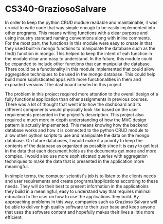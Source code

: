 # CS340-GraziosoSalvare

In order to keep the python CRUD module readable and maintainable, it was crucial to write code that was simple enough to be easily implemented into other programs. This means writing functions with a clear purpose and using insustry standard naming conventions along with inline comments. For the most part, the functions in this module were easy to create in that they used built-in mongo functions to manipulate the database such as the find() function in mongo. This helped to keep the intent of eah function in the module clear and easy to understand. In the future, this module could be expanded to include other functions that can manipulat the database. There could be a functionality in this module implemented that could allow aggregation techniques to be used in the mongo database. This could help build more sophisticated apps with more functionalities in them and expnaded versions f the dashboard created in this project.

The problem in this project required more attention to the overall design of a fully functional application than other assignments in previous courses. There was a lot of thought that went into how the dashboard and its different components would physically look like based on the user requirements presented in the project's description. This project also required a much more in-depth understanding of how the MVC design pattern is actually implemented. This means knowing how the backend database works and how it is connected to the python CRUD module to allow other python scripts to use and manipulate the data on the mongo database. On future databases, I would make it a priority to keep the contents of the database as organized as possible since it is easy to get lost in the data that each document holds as the documents get more and more complex. I would also use more sophisticated queries with aggregation techniques to make the data that is presented in the application more meaningful.

In simple terms, the computer scientist's job is to listen to the clients needs and user requirements and create programs/applications according to these needs. They will do their best to present information in the applicatioins they build in a meaningful, easy to understand way that requires minimal education to the user on how to use the applications they build. By approaching problems in this way, companies such as Grazioso Salvare will be able to deliver high quality software to their user base and keep anyone that uses the software content and hopefully makes their lives a little more efficient.
